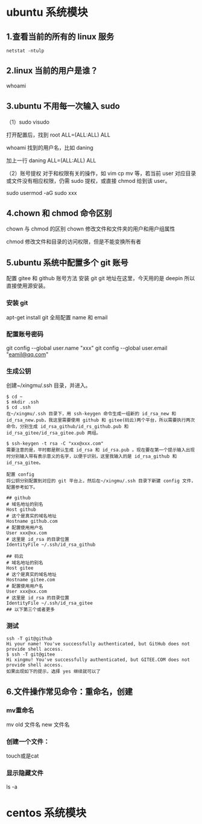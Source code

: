 # ubuntu 系统模块

## 1.查看当前的所有的 linux 服务

```
netstat -ntulp

```

## 2.linux 当前的用户是谁？

whoami

## 3.ubuntu 不用每一次输入 sudo

（1）sudo visudo

打开配置后，找到
root ALL=(ALL:ALL) ALL

whoami 找到的用户名，比如 daning

加上一行
daning ALL=(ALL:ALL) ALL

（2）账号提权
对于和权限有关的操作，如 vim cp mv 等，若当前 user 对应目录或文件没有相应权限，仍需 sudo 提权，或直接 chmod 给到该 user。

sudo usermod -aG sudo xxx

## 4.chown 和 chmod 命令区别

chown 与 chmod 的区别
chown 修改文件和文件夹的用户和用户组属性

chmod 修改文件和目录的访问权限，但是不能变换所有者

## 5.ubuntu 系统中配置多个 git 账号

配置 gitee 和 github 账号方法
安装 git
git 地址在这里，今天用的是 deepin 所以直接使用源安装。

### 安装 git

apt-get install git
全局配置 name 和 email

### 配置账号密码

git config --global user.name "xxx"
git config --global user.email "eamil@qq.com"

### 生成公钥

创建~/xingmu/.ssh 目录，并进入。

```
$ cd ~
$ mkdir .ssh
$ cd .ssh
在~/xingmu/.ssh 目录下，用 ssh-keygen 命令生成一组新的 id_rsa_new 和 id_rsa_new.pub，我这里需要使用 github 和 gitee(码云)两个平台，所以需要执行两次命令，分别生成 id_rsa_github/id_rs_github.pub 和 id_rsa_gitee/id_rsa_gitee.pub 两组。

$ ssh-keygen -t rsa -C "xxx@xxx.com"
需要注意的是，平时都是默认生成 id_rsa 和 id_rsa.pub 。现在要在第一个提示输入出现时分别输入带有表示意义的名字，以便于识别，这里我输入的是 id_rsa_github 和 id_rsa_gitee。

配置 config
将公钥分别配置到对应的 git 平台上，然后在~/xingmu/.ssh 目录下新建 config 文件，配置参考如下。
```

```
## github
# 域名地址的别名
Host github
# 这个是真实的域名地址
Hostname github.com
# 配置使用用户名
User xxx@xx.com
# 这里是 id_rsa 的目录位置
IdentityFile ~/.ssh/id_rsa_github

## 码云
# 域名地址的别名
Host gitee
# 这个是真实的域名地址
Hostname gitee.com
# 配置使用用户名
User xxx@xx.com
# 这里是 id_rsa 的目录位置
IdentityFile ~/.ssh/id_rsa_gitee
## 以下第三个或者更多
```

### 测试

```
ssh -T git@github
Hi your name! You've successfully authenticated, but GitHub does not provide shell access.
$ ssh -T git@gitee
Hi xingmu! You've successfully authenticated, but GITEE.COM does not provide shell access.
如果出现如下的提示，选择 yes 继续就可以了
```

## 6.文件操作常见命令：重命名，创建
### mv重命名

mv old 文件名 new 文件名

### 创建一个文件：
touch或是cat


### 显示隐藏文件
ls -a






# centos 系统模块
